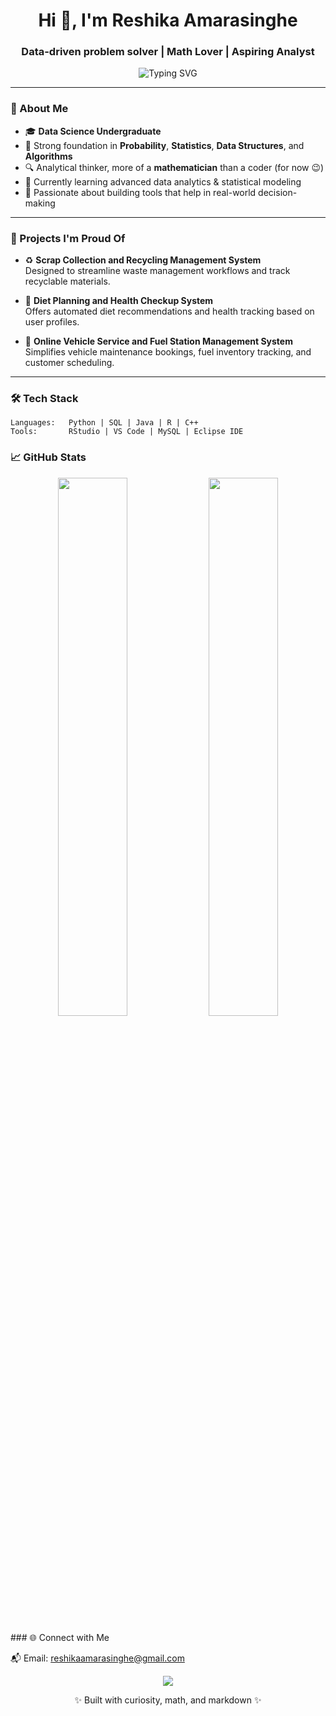<h1 align="center">Hi 👋, I'm Reshika Amarasinghe</h1>
<h3 align="center">Data-driven problem solver | Math Lover | Aspiring Analyst</h3>

<p align="center">
  <img src="https://readme-typing-svg.demolab.com?font=Fira+Code&duration=3000&pause=1000&color=F778BA&center=true&vCenter=true&width=435&lines=Passionate+about+Data+Science;Strong+Math+%26+Analytical+Background;Lover+of+Probability%2C+Statistics+%26+Logic;Turning+Real-World+Problems+into+Data+Solutions" alt="Typing SVG" />
</p>

---

### 🧠 About Me

- 🎓 **Data Science Undergraduate**
- 🧮 Strong foundation in **Probability**, **Statistics**, **Data Structures**, and **Algorithms**
- 🔍 Analytical thinker, more of a **mathematician** than a coder (for now 😉)
- 🌱 Currently learning advanced data analytics & statistical modeling
- 🔭 Passionate about building tools that help in real-world decision-making

---

### 🚀 Projects I'm Proud Of

- ♻️ **Scrap Collection and Recycling Management System**  
  Designed to streamline waste management workflows and track recyclable materials.

- 🥗 **Diet Planning and Health Checkup System**  
  Offers automated diet recommendations and health tracking based on user profiles.

- 🚗 **Online Vehicle Service and Fuel Station Management System**  
  Simplifies vehicle maintenance bookings, fuel inventory tracking, and customer scheduling.

---

### 🛠️ Tech Stack

```text
Languages:   Python | SQL | Java | R | C++
Tools:       RStudio | VS Code | MySQL | Eclipse IDE
```

### 📈 GitHub Stats
<p align="center"> <img src="https://github-readme-stats.vercel.app/api?username=reshika1219&show_icons=true&theme=radical" width="47%"/> <img src="https://github-readme-streak-stats.herokuapp.com?user=reshika1219&theme=radical&hide_border=false" width="47%"/> </p>
### 🌐 Connect with Me

📬 Email: reshikaamarasinghe@gmail.com

<p align="center"> <img src="https://github-profile-summary-cards.vercel.app/api/cards/profile-details?username=reshika1219&theme=radical" /> </p> <p align="center">✨ Built with curiosity, math, and markdown ✨</p>
